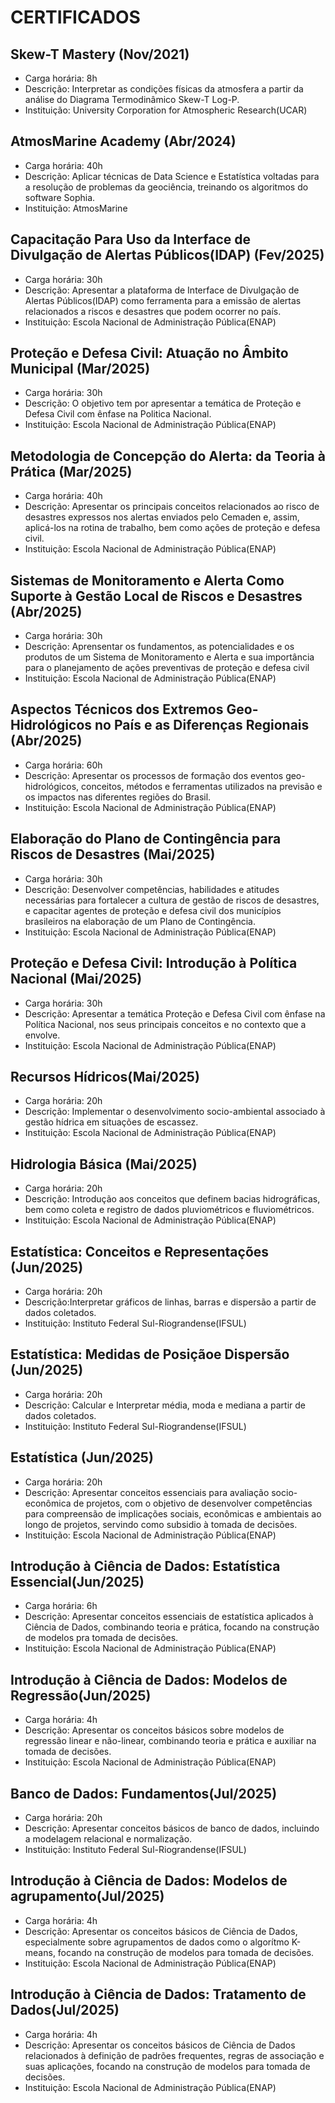 #                                                       CERTIFICADOS
                                                    
## Skew-T Mastery (Nov/2021)
* Carga horária: 8h
* Descrição: Interpretar as condições físicas da atmosfera a partir da análise do Diagrama Termodinâmico Skew-T Log-P.
* Instituição: University Corporation for Atmospheric Research(UCAR)

## AtmosMarine Academy (Abr/2024)
* Carga horária: 40h
* Descrição: Aplicar técnicas de Data Science e Estatística voltadas para a resolução de problemas da geociência, treinando os algoritmos do software Sophia.
* Instituição: AtmosMarine

## Capacitação Para Uso da Interface de Divulgação de Alertas Públicos(IDAP) (Fev/2025)
* Carga horária: 30h
* Descrição: Apresentar a plataforma de Interface de Divulgação de Alertas Públicos(IDAP) como ferramenta para a emissão de alertas relacionados a riscos e desastres que podem ocorrer no país.
* Instituição: Escola Nacional de Administração Pública(ENAP)

## Proteção e Defesa Civil: Atuação no Âmbito Municipal (Mar/2025)
* Carga horária: 30h
* Descrição: O objetivo tem por apresentar a temática de Proteção e Defesa Civil com ênfase na Politica Nacional.
* Instituição: Escola Nacional de Administração Pública(ENAP)

## Metodologia de Concepção do Alerta: da Teoria à Prática (Mar/2025)
* Carga horária: 40h
* Descrição: Apresentar os principais conceitos relacionados ao risco de desastres expressos nos alertas enviados pelo Cemaden e, assim, aplicá-los na rotina de trabalho, bem como ações de proteção e defesa civil.
* Instituição: Escola Nacional de Administração Pública(ENAP)

## Sistemas de Monitoramento e Alerta Como Suporte à Gestão Local de Riscos e Desastres (Abr/2025)
* Carga horária: 30h
* Descrição: Aprensentar os fundamentos, as potencialidades e os produtos de um Sistema de Monitoramento e Alerta e sua importância para o planejamento de ações preventivas de proteção e defesa civil
* Instituição: Escola Nacional de Administração Pública(ENAP)

## Aspectos Técnicos dos Extremos Geo-Hidrológicos no País e as Diferenças Regionais (Abr/2025)
* Carga horária: 60h
* Descrição: Apresentar os processos de formação dos eventos geo-hidrológicos, conceitos, métodos e ferramentas utilizados na previsão e os impactos nas diferentes regiões do Brasil. 
* Instituição: Escola Nacional de Administração Pública(ENAP)

## Elaboração do Plano de Contingência para Riscos de Desastres (Mai/2025)
* Carga horária: 30h
* Descrição: Desenvolver competências, habilidades e atitudes necessárias para fortalecer a cultura de gestão de riscos de desastres, e capacitar agentes de proteção e defesa civil dos municípios brasileiros na elaboração de um Plano de Contingência.
* Instituição: Escola Nacional de Administração Pública(ENAP)

## Proteção e Defesa Civil: Introdução à Política Nacional (Mai/2025)
* Carga horária: 30h
* Descrição: Apresentar a temática Proteção e Defesa Civil com ênfase na Política Nacional, nos seus principais conceitos e no contexto que a envolve.
* Instituição: Escola Nacional de Administração Pública(ENAP)

## Recursos Hídricos(Mai/2025)
* Carga horária: 20h
* Descrição: Implementar o desenvolvimento socio-ambiental associado à gestão hídrica em situações de escassez.
* Instituição: Escola Nacional de Administração Pública(ENAP)

## Hidrologia Básica (Mai/2025)
* Carga horária: 20h
* Descrição: Introdução aos conceitos que definem bacias hidrográficas, bem como coleta e registro de dados pluviométricos e fluviométricos.
* Instituição: Escola Nacional de Administração Pública(ENAP)

## Estatística: Conceitos e Representações (Jun/2025)
* Carga horária: 20h
* Descrição:Interpretar gráficos de linhas, barras e dispersão a partir de dados coletados.
* Instituição: Instituto Federal Sul-Riograndense(IFSUL)

## Estatística: Medidas de Posiçãoe Dispersão (Jun/2025)
* Carga horária: 20h
* Descrição: Calcular e Interpretar média, moda e mediana a partir de dados coletados.
* Instituição: Instituto Federal Sul-Riograndense(IFSUL)

## Estatística (Jun/2025)
 * Carga horária: 20h
 * Descrição: Apresentar conceitos essenciais para avaliação socio-econômica de projetos, com o objetivo de desenvolver competências para compreensão de implicações sociais, econômicas e ambientais ao longo de projetos, servindo como subsidio à tomada de decisões.
 * Instituição: Escola Nacional de Administração Pública(ENAP)

## Introdução à Ciência de Dados: Estatística Essencial(Jun/2025)
* Carga horária: 6h
* Descrição: Apresentar conceitos essenciais de estatística aplicados à Ciência de Dados, combinando teoria e prática, focando na construção de modelos pra tomada de decisões.
* Instituição: Escola Nacional de Administração Pública(ENAP)

## Introdução à Ciência de Dados: Modelos de Regressão(Jun/2025)
* Carga horária: 4h
* Descrição: Apresentar os conceitos básicos sobre modelos de regressão linear e não-linear, combinando teoria e prática e auxiliar na tomada de decisões. 
* Instituição: Escola Nacional de Administração Pública(ENAP)

## Banco de Dados: Fundamentos(Jul/2025)
* Carga horária: 20h
* Descrição: Apresentar conceitos básicos de banco de dados, incluindo a modelagem relacional e normalização.
* Instituição: Instituto Federal Sul-Riograndense(IFSUL)

## Introdução à Ciência de Dados: Modelos de agrupamento(Jul/2025)
* Carga horária: 4h
* Descrição: Apresentar os conceitos básicos de Ciência de Dados, especialmente sobre agrupamentos de dados como o
algorítmo K-means, focando na construção de modelos para tomada de decisões.
* Instituição: Escola Nacional de Administração Pública(ENAP)

## Introdução à Ciência de Dados: Tratamento de Dados(Jul/2025)
* Carga horária: 4h
* Descrição: Apresentar os conceitos básicos de Ciência de Dados relacionados à definição de padrões frequentes, regras de associação e suas aplicações, focando na construção de modelos para tomada de decisões.
* Instituição: Escola Nacional de Administração Pública(ENAP)



